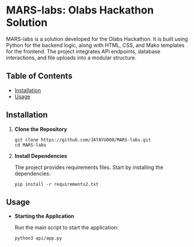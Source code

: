 MARS-labs: Olabs Hackathon Solution
===================================

MARS-labs is a solution developed for the Olabs Hackathon. It is built using Python for the backend logic, along with HTML, CSS, and Mako templates for the frontend. The project integrates API endpoints, database interactions, and file uploads into a modular structure.

Table of Contents
-----------------

-   [Installation](#installation)
-   [Usage](#usage)


Installation
------------

1.  **Clone the Repository**

    ```
    git clone https://github.com/JATAYU000/MARS-labs.git
    cd MARS-labs
    ```

2.  **Install Dependencies**

    The project provides requirements files. Start by installing the  dependencies:

    ```
    pip install -r requirements2.txt
    ```

Usage
-----

-   **Starting the Application**

    Run the main script to start the application:

    ```
    python3 api/app.py
    ```
